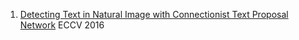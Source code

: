 1. [Detecting Text in Natural Image with Connectionist Text Proposal Network](https://arxiv.org/pdf/1609.03605v1.pdf)  ECCV 2016
